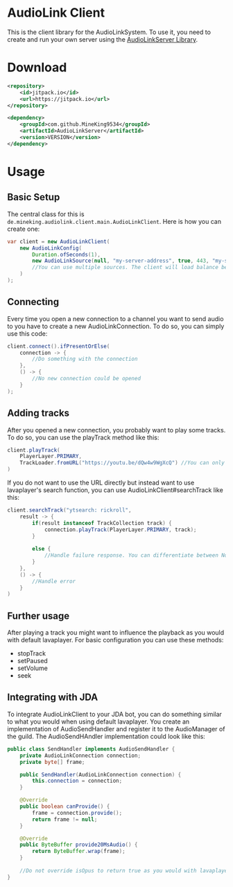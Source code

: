# AudioLink Client
This is the client library for the AudioLinkSystem. To use it, you need to create and run your own server using the [AudioLinkServer Library](https://github.com/MineKing9534/AudioLinkServer).

# Download
```xml
<repository>
	<id>jitpack.io</id>
	<url>https://jitpack.io</url>
</repository>

<dependency>
	<groupId>com.github.MineKing9534</groupId>
	<artifactId>AudioLinkServer</artifactId>
	<version>VERSION</version>
</dependency>
```

# Usage
## Basic Setup
The central class for this is `de.mineking.audiolink.client.main.AudioLinkClient`. Here is how you can create one:
```java
var client = new AudioLinkClient(
	new AudioLinkConfig(
		Duration.ofSeconds(1),
		new AudioLinkSource(null, "my-server-address", true, 443, "my-secure-password")
		//You can use multiple sources. The client will load balance between these
	)
);
```

## Connecting
Every time you open a new connection to a channel you want to send audio to you have to create a new AudioLinkConnection. To do so, you can simply use this code:
```java
client.connect().ifPresentOrElse(
	connection -> {
		//Do something with the connection
	},
	() -> {
		//No new connection could be opened
	}
);
```

## Adding tracks
After you opened a new connection, you probably want to play some tracks. To do so, you can use the playTrack method like this:
```java
client.playTrack(
	PlayerLayer.PRIMARY,
	TrackLoader.fromURL("https://youtu.be/dQw4w9WgXcQ") //You can only use valid URL's here. Something like "ytsearch: rickroll" does not work!
)
```
If you do not want to use the URL directly but instead want to use lavaplayer's search function, you can use AudioLinkClient#searchTrack like this:
```java
client.searchTrack("ytsearch: rickroll",
    result -> {
        if(result instanceof TrackCollection track) {
            connection.playTrack(PlayerLayer.PRIMARY, track);
        }
        
        else {
            //Handle failure response. You can differentiate between NoMatchesResponse and FailureResponse of you want to
        }
    }, 
    () -> {
	    //Handle error
    }
)
```

## Further usage
After playing a track you might want to influence the playback as you would with default lavaplayer. For basic configuration you can use these methods:
- stopTrack
- setPaused
- setVolume
- seek

## Integrating with JDA
To integrate AudioLinkClient to your JDA bot, you can do something similar to what you would when using default lavaplayer. You create an implementation of AudioSendHandler and register it to the AudioManager of the guild. The AudioSendHAndler implementation could look like this:

```java
public class SendHandler implements AudioSendHandler {
	private AudioLinkConnection connection;
	private byte[] frame;

	public SendHandler(AudioLinkConnection connection) {
		this.connection = connection;
	}

	@Override
	public boolean canProvide() {
		frame = connection.provide();
		return frame != null;
	}

	@Override
	public ByteBuffer provide20MsAudio() {
		return ByteBuffer.wrap(frame);
	}
	
	//Do not override isOpus to return true as you would with lavaplayer! AudioLink does not provide opus encoded audio data!
}
```